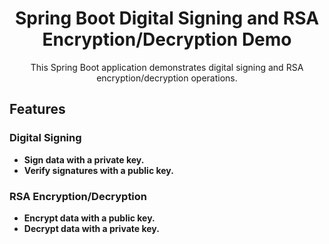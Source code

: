 
<div align="center">
 
</div>

<h1 align="center">Spring Boot Digital Signing and RSA Encryption/Decryption Demo</h1>

<p align="center">This Spring Boot application demonstrates digital signing and RSA encryption/decryption operations.</p>

## Features

### Digital Signing

- **Sign data with a private key.**
- **Verify signatures with a public key.**

### RSA Encryption/Decryption

- **Encrypt data with a public key.**
- **Decrypt data with a private key.**

